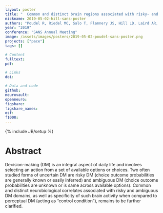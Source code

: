 ```yaml
---
layout: poster
title: "  Common and distinct brain regions associated with risky- and ambiguous decision-making"
nickname: 2019-05-02-hill-sans-poster
authors: "Poudel R, Riedel MC, Salo T, Flannery JS, Hill LD, Laird AR, Sutherland MT"
year: "2019"
conference: "SANS Annual Meeting"
image: /assets/images/posters/2019-05-02-poudel-sans-poster.png
projects: ["pace"]
tags: []

# Content
fulltext:
pdf:

# Links
doi:

# Data and code
github:
neurovault:
openneuro:
figshare:
figshare_names:
osf:
f1000:
---
```

{% include JB/setup %}

# Abstract

Decision-making (DM) is an integral aspect of daily life and involves selecting an action from a set of available options or choices. Two often studied forms of uncertain DM are risky DM (choice outcome probabilities are generally known or easily inferred) and ambiguous DM (choice outcome probabilities are unknown or is same across available options). Common and distinct neurobiological correlates associated with risky and ambiguous DM domains, as well as specificity of such brain activity when compared to perceptual DM (acting as “control condition”), remains to be further clarified.
